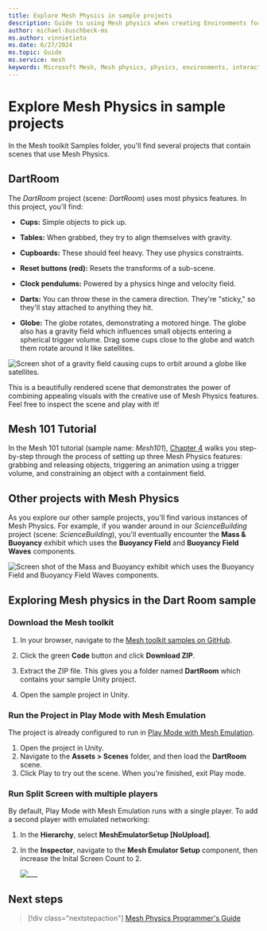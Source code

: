 ```yaml
---
title: Explore Mesh Physics in sample projects
description: Guide to using Mesh physics when creating Environments for Mesh.
author: michael-buschbeck-ms
ms.author: vinnietieto
ms.date: 6/27/2024
ms.topic: Guide
ms.service: mesh
keywords: Microsoft Mesh, Mesh physics, physics, environments, interactions, interactables, avatars, anchors, tethers, triggers, trigger volumes, grab, hold, throw
---
```


# Explore Mesh Physics in sample projects

In the Mesh toolkit Samples folder, you'll find several projects that contain scenes that use Mesh Physics.

## DartRoom

The *DartRoom* project (scene: *DartRoom*) uses most physics features. In this project, you'll find:

* **Cups:** Simple objects to pick up.

* **Tables:** When grabbed, they try to align themselves with gravity.

* **Cupboards:** These should feel heavy. They use physics constraints.

* **Reset buttons (red):** Resets the transforms of a sub-scene.

* **Clock pendulums:** Powered by a physics hinge and velocity field.

* **Darts:** You can throw these in the camera direction. They're "sticky," so they'll stay attached to anything they hit.

* **Globe:** The globe rotates, demonstrating a motored hinge. The globe also has a gravity field which influences small objects entering a spherical trigger volume. Drag some cups close to the globe and watch them rotate around it like satellites.

![Screen shot of a gravity field causing cups to orbit around a globe like satellites.](../../../media/physics-interactions/005-gravity.png)

This is a beautifully rendered scene that demonstrates the power of combining appealing visuals with the creative use of Mesh Physics features. Feel free to inspect the scene and play with it!

## Mesh 101 Tutorial

In the Mesh 101 tutorial (sample name: *Mesh101*), [Chapter 4](../../getting-started/mesh-101-tutorial/mesh-101-04-physics.md) walks you step-by-step through the process of setting up three Mesh Physics features: grabbing and releasing objects, triggering an animation using a trigger volume, and constraining an object with a containment field. 

## Other projects with Mesh Physics

As you explore our other sample projects, you'll find various instances of Mesh Physics. For example, if you wander around in our *ScienceBuilding* project (scene: *ScienceBuilding*), you'll eventually encounter the **Mass & Buoyancy** exhibit which uses the **Buoyancy Field** and **Buoyancy Field Waves** components.

![Screen shot of the Mass and Buoyancy exhibit which uses the Buoyancy Field and Buoyancy Field Waves components.](../../../media/physics-interactions/008-buoyancy-field-waves.png)

## Exploring Mesh physics in the Dart Room sample

### Download the Mesh toolkit

1. In your browser, navigate to the [Mesh toolkit samples on GitHub](https://github.com/microsoft/Mesh-Toolkit-Unity/tree/main).

1. Click the green **Code** button and click **Download ZIP**.

1. Extract the ZIP file. This gives you a folder named **DartRoom** which contains your sample Unity project.

1. Open the sample project in Unity.

### Run the Project in Play Mode with Mesh Emulation

The project is already configured to run in [Play Mode with Mesh Emulation](../../debug-and-optimize-performance/mesh-emulator.md).

1. Open the project in Unity.
1. Navigate to the **Assets > Scenes** folder, and then load the **DartRoom** scene.
1. Click Play to try out the scene. When you're finished, exit Play mode.

### Run Split Screen with multiple players

By default, Play Mode with Mesh Emulation runs with a single player. To add a second player with emulated networking:

1. In the **Hierarchy**, select **MeshEmulatorSetup [NoUpload]**.
1. In the **Inspector**, navigate to the **Mesh Emulator Setup** component, then increase the Inital Screen Count to 2.

    ![___](../../../media/physics-interactions/200-mesh-emulator-initial-count.png)

  ## Next steps

> [!div class="nextstepaction"]
> [Mesh Physics Programmer's Guide](mesh-physics-programmers-guide.md)